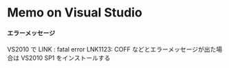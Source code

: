 # Memo on Visual Studio

#### エラーメッセージ

VS2010 で LINK : fatal error LNK1123: COFF などとエラーメッセージが出た場合は VS2010 SP1 をインストールする

